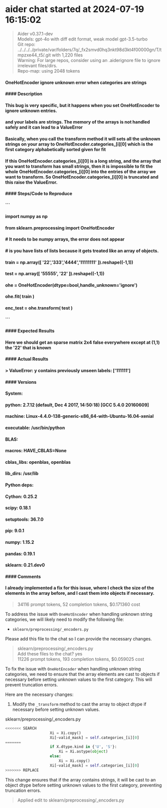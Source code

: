 
# aider chat started at 2024-07-19 16:15:02

> Aider v0.37.1-dev  
> Models: gpt-4o with diff edit format, weak model gpt-3.5-turbo  
> Git repo: ../../../../private/var/folders/7q/_fx2smvd0hq3nkt98d3kt4f00000gn/T/tmpzxe44_t5/.git with 1,220 files  
> Warning: For large repos, consider using an .aiderignore file to ignore irrelevant files/dirs.  
> Repo-map: using 2048 tokens  

#### OneHotEncoder ignore unknown error when categories are strings   
#### #### Description  
####   
#### This bug is very specific, but it happens when you set OneHotEncoder to ignore unknown entries.  
#### and your labels are strings. The memory of the arrays is not handled safely and it can lead to a ValueError  
####   
#### Basically, when you call the transform method it will sets all the unknown strings on your array to OneHotEncoder.categories_[i][0] which is the first category alphabetically sorted given for fit  
#### If this OneHotEncoder.categories_[i][0] is a long string, and the array that you want to transform has small strings, then it is impossible to fit the whole  OneHotEncoder.categories_[i][0] into the entries of the array we want to transform. So  OneHotEncoder.categories_[i][0]  is truncated and this raise the ValueError.  
####   
####   
####   
#### #### Steps/Code to Reproduce  
#### ```  
####   
#### import numpy as np  
#### from sklearn.preprocessing import OneHotEncoder  
####   
####   
#### # It needs to be numpy arrays, the error does not appear   
#### # is you have lists of lists because it gets treated like an array of objects.  
#### train  = np.array([ '22','333','4444','11111111' ]).reshape((-1,1))  
#### test   = np.array([ '55555',  '22' ]).reshape((-1,1))  
####   
#### ohe = OneHotEncoder(dtype=bool,handle_unknown='ignore')  
####   
#### ohe.fit( train )  
#### enc_test = ohe.transform( test )  
####   
#### ```  
####   
####   
#### #### Expected Results  
#### Here we should get an sparse matrix 2x4 false everywhere except at (1,1) the '22' that is known  
####   
#### #### Actual Results  
####   
#### > ValueError: y contains previously unseen labels: ['111111']  
####   
####   
#### #### Versions  
#### System:  
####     python: 2.7.12 (default, Dec  4 2017, 14:50:18)  [GCC 5.4.0 20160609]  
####    machine: Linux-4.4.0-138-generic-x86_64-with-Ubuntu-16.04-xenial  
#### executable: /usr/bin/python  
####   
#### BLAS:  
####     macros: HAVE_CBLAS=None  
#### cblas_libs: openblas, openblas  
####   lib_dirs: /usr/lib  
####   
#### Python deps:  
####     Cython: 0.25.2  
####      scipy: 0.18.1  
#### setuptools: 36.7.0  
####        pip: 9.0.1  
####      numpy: 1.15.2  
####     pandas: 0.19.1  
####    sklearn: 0.21.dev0  
####   
####   
####   
#### #### Comments  
####   
#### I already implemented a fix for this issue, where I check the size of the elements in the array before, and I cast them into objects if necessary.  
> 34116 prompt tokens, 52 completion tokens, $0.171360 cost  

To address the issue with `OneHotEncoder` when handling unknown string categories, we will likely need to modify the following file:

- `sklearn/preprocessing/_encoders.py`

Please add this file to the chat so I can provide the necessary changes.

> sklearn/preprocessing/_encoders.py  
> Add these files to the chat? yes  
> 11226 prompt tokens, 193 completion tokens, $0.059025 cost  

To fix the issue with `OneHotEncoder` when handling unknown string categories, we need to ensure that the array elements are cast to objects if necessary before setting unknown values to the first category. This will prevent truncation errors.

Here are the necessary changes:

1. Modify the `_transform` method to cast the array to object dtype if necessary before setting unknown values.

sklearn/preprocessing/_encoders.py
```python
<<<<<<< SEARCH
                    Xi = Xi.copy()
                    Xi[~valid_mask] = self.categories_[i][0]
=======
                    if X.dtype.kind in {'U', 'S'}:
                        Xi = Xi.astype(object)
                    else:
                        Xi = Xi.copy()
                    Xi[~valid_mask] = self.categories_[i][0]
>>>>>>> REPLACE
```

This change ensures that if the array contains strings, it will be cast to an object dtype before setting unknown values to the first category, preventing truncation errors.

> Applied edit to sklearn/preprocessing/_encoders.py  
